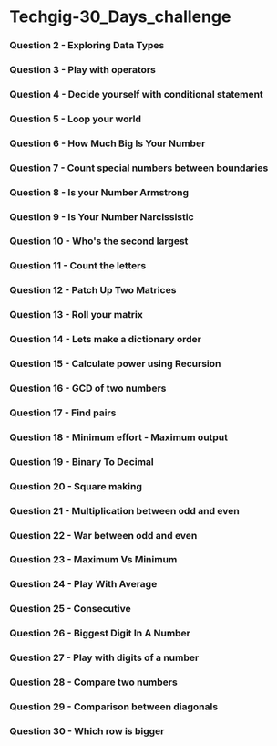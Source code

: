 # Techgig-30_Days_challenge

### Question 2 - Exploring Data Types
### Question 3 - Play with operators
### Question 4 - Decide yourself with conditional statement
### Question 5 - Loop your world
### Question 6 - How Much Big Is Your Number
### Question 7 - Count special numbers between boundaries
### Question 8 - Is your Number Armstrong
### Question 9 - Is Your Number Narcissistic
### Question 10 - Who's the second largest
### Question 11 - Count the letters
### Question 12 - Patch Up Two Matrices
### Question 13 - Roll your matrix
### Question 14 - Lets make a dictionary order
### Question 15 - Calculate power using Recursion
### Question 16 - GCD of two numbers
### Question 17 - Find pairs
### Question 18 - Minimum effort - Maximum output
### Question 19 - Binary To Decimal
### Question 20 - Square making
### Question 21 - Multiplication between odd and even
### Question 22 - War between odd and even
### Question 23 - Maximum Vs Minimum
### Question 24 - Play With Average
### Question 25 - Consecutive
### Question 26 - Biggest Digit In A Number
### Question 27 - Play with digits of a number
### Question 28 - Compare two numbers
### Question 29 - Comparison between diagonals
### Question 30 - Which row is bigger
